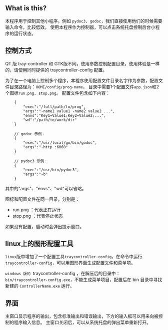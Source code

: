 ## What is this?
本程序用于控制其他小程序，例如 `pydoc3`、`godoc`，我们直接使用他们的时候需要输入命令，比较低效。
使用本程序作为控制器，可以点击系统托盘控制后台小程序的运行状态。

## 控制方式
QT 版 tray-controller 和 GTK版不同，使用参数控制配置目录，使用体验是一样的，请使用同时提供的 traycontroller-config 配置。

为了在一个电脑上控制多个程序，本程序使用配置文件目录名字作为参数，配置文件目录路径为：`HOME/config/prog-name`，
目录中需要1个配置文件`app.json`和2个图标`run.png`、`stop.png`。
配置文件包含如下内容：

```
	{
		"exec":"/full/path/to/prog",
		"args":"-name2 value1 -name2 value2 ...",
		"envs":"Key1=Value1;Key2=Value2;...",
		"wd":"/path/to/work/dir"
	}
	
	// godoc 示例：
	{
		"exec":"/usr/local/go/bin/godoc",
		"args":"-http :6060"
	}
	
	// pydoc3 示例：
	{
		"exec":"/usr/bin/pydoc3",
		"args":"-b"
	}
```

其中的"args"、"envs"、"wd"可以省略。

图标和配置文件在同一目录，分别是：

- run.png ：代表正在运行
- stop.png ：代表停止状态

如果没有配置，启动时会弹出提示窗口。

## linux上的图形配置工具
`linux`版中增加了一个配置工具`traycontroller-config`，在命令中运行 `traycontroller-config`，可以用图形界面生成配置文件和菜单项。

`windows 版的 `traycontroller-config ，在解压后的目录中： `bin/traycontroller-config.exe`，不能生成菜单项目，配置后在 bin 目录中寻找新建的 `ControllerName.exe` 运行。

## 界面
主窗口显示程序的输出，包含标准输出和错误输出，下方的输入框可以用来向被控制的程序输入信息。
主窗口关闭后，可以从系统托盘的弹出菜单重新打开。
